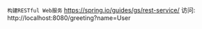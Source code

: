 ﻿`构建RESTful Web服务`
https://spring.io/guides/gs/rest-service/
访问: http://localhost:8080/greeting?name=User